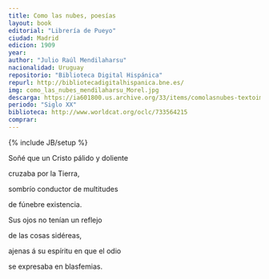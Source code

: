 ```yaml
---
title: Como las nubes, poesías
layout: book
editorial: "Librería de Pueyo"
ciudad: Madrid
edicion: 1909
year: 
author: "Julio Raúl Mendilaharsu"
nacionalidad: Uruguay
repositorio: "Biblioteca Digital Hispánica"
repurl: http://bibliotecadigitalhispanica.bne.es/
img: como_las_nubes_mendilaharsu_Morel.jpg
descarga: https://ia601800.us.archive.org/33/items/comolasnubes-textoimpresopoesias/ComolasnubesTextoimpresopoesias.pdf
periodo: "Siglo XX"
biblioteca: http://www.worldcat.org/oclc/733564215
comprar: 
---
```

{% include JB/setup %}
 
Soñé que un Cristo pálido y doliente
 
cruzaba por la Tierra,
 
sombrío conductor de multitudes
 
de fúnebre existencia.

 
Sus ojos no tenían un reflejo 
 
de las cosas sidéreas,
 
ajenas á su espíritu en que el odio
 
se expresaba en blasfemias.  
